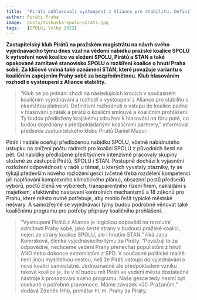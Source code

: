 ```yaml
---
title:  "Piráti odhlasovali vystoupení z Aliance pro stabilitu. Definitivně o vstupu do koalice rozhodne pražská členská základna na fóru"
author: Piráti Praha
image:  posts/tiskovka-spolu-pirati.jpg
tags:   [SPOLU, Volby 2022]
---
```


**Zastupitelský klub Pirátů na pražském magistrátu na návrh svého vyjednávacího týmu dnes vzal na vědomí nabídku pražské koalice SPOLU k vytvoření nové koalice ve složení SPOLU, Pirátů a STAN a také opakované zamítavé stanovisko SPOLU o rozšíření koalice o hnutí Praha sobě. Za klíčové vnímá také oznámení STAN, které považuje variantu s koaličním zapojením Prahy sobě za bezpředmětnou. Klub hlasováním rozhodl o vystoupení z Aliance stability.**

>“Klub se po jednání shodl na následujících krocích v současném koaličním vyjednávání a rozhodl o vystoupení z Aliance pro stabilitu s okamžitou platností. Definitivní rozhodnutí o vstupu do koalice padne v hlasování pirátek a pirátů o koaliční smlouvě a koaličním prohlášení. Ty budou předloženy krajskému sdružení k hlasování na fóru poté, co budou dojednány s předpokládanými koaličními partnery,” informoval předseda zastupitelského klubu Pirátů Daniel Mazur.

Piráti i nadále oceňují předloženou nabídku SPOLU, včetně nabídnutého ústupku na snížení počtu radních pro koalici SPOLU z původních šesti na pět. Od nabídky předložené před týdnem intenzivně pracovaly skupiny složené ze zástupců Pirátů, SPOLU i STAN. Postupně dochází k vyjasnění rozložení odpovědnosti v radě u témat, u kterých vyvstaly otazníky, ty se týkají především nového rozložení gescí (včetně třeba rozdělení kompetencí při naplňování komplexního klimatického plánu), obsazení postů předsedů výborů, počtů členů ve výborech, transparentního řízení firem, nakládání s majetkem, efektivního nastavení kontrolních mechanismů a 18 zákonů pro Prahu, které město nutně potřebuje, aby mohlo řešit typické městské nešvary. A samozřejmě se vyjednávací týmy budou podrobně věnovat také koaličnímu programu pro potřeby přípravy koaličního prohlášení. 

>“Vystoupení Pirátů z Aliance je logickou odpovědí na rezolutní odmítnutí Prahy sobě, jako šesté strany v budoucí pražské koalici, nejen ze strany koalice SPOLU, ale i hnutím STAN,” říká Jana Komrsková, členka vyjednávacího týmu za Piráty. “Považuji to za odpovědné, nechceme vedení Prahy přenechat populistům z hnutí ANO nebo dokonce extremistům z SPD. V současné politické realitě není jinou myslitelnou cestou, než že Piráti vstoupí do vyjednávání o nové koalici samostatně. Jednoznačně ale předpokladem vzniku takové koalice je, že v ní budou mít Piráti ve vedení města dostatečné nástroje k prosazování svého programu. Naše gesce tedy nesmí být osekané o potřebné pravomoce. Máme závazek vůči Pražanům,” dodává Zdeněk Hřib, primátor hl. m. Prahy za Piráty. 
